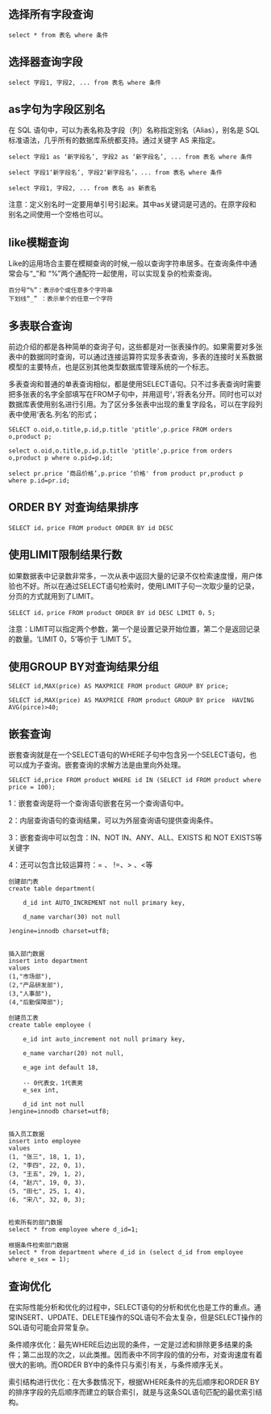 ## 选择所有字段查询
	
	select * from 表名 where 条件
	
## 选择器查询字段

	select 字段1, 字段2, ... from 表名 where 条件
	
## as字句为字段区别名

在 SQL 语句中，可以为表名称及字段（列）名称指定别名（Alias），别名是 SQL 标准语法，几乎所有的数据库系统都支持。通过关键字 AS 来指定。

	
	select 字段1 as ‘新字段名’, 字段2 as ‘新字段名’, ... from 表名 where 条件
	
	select 字段1‘新字段名’, 字段2‘新字段名’，... from 表名 where 条件
	
	select 字段1, 字段2, ... from 表名 as 新表名
	
注意：定义别名时一定要用单引号引起来。其中as关键词是可选的。在原字段和别名之间使用一个空格也可以。

## like模糊查询
	
Like的运用场合主要在模糊查询的时候,一般以查询字符串居多。在查询条件中通常会与“_”和 “%”两个通配符一起使用，可以实现复杂的检索查询。

	百分号“%”：表示0个或任意多个字符串	  
	下划线“_” ：表示单个的任意一个字符
	
## 多表联合查询

前边介绍的都是各种简单的查询子句，这些都是对一张表操作的。如果需要对多张表中的数据同时查询，可以通过连接运算符实现多表查询，多表的连接时关系数据模型的主要特点，也是区别其他类型数据库管理系统的一个标志。

多表查询和普通的单表查询相似，都是使用SELECT语句。只不过多表查询时需要把多张表的名字全部填写在FROM子句中，并用逗号‘，’将表名分开。同时也可以对数据库表使用别名进行引用。为了区分多张表中出现的重复字段名，可以在字段列表中使用‘表名.列名’的形式；


	SELECT o.oid,o.title,p.id,p.title 'ptitle',p.price FROM orders o,product p;
	
	select o.oid,o.title,p.id,p.title 'ptitle',p.price from orders o,product p where o.pid=p.id;
	
	select pr.price ‘商品价格’,p.price ‘价格' from product pr,product p where p.id=pr.id;


## ORDER BY 对查询结果排序

	SELECT id，price FROM product ORDER BY id DESC
	
	
## 使用LIMIT限制结果行数

如果数据表中记录数非常多，一次从表中返回大量的记录不仅检索速度慢，用户体验也不好。所以在通过SELECT语句检索时，使用LIMIT子句一次取少量的记录，分页的方式就用到了LIMIT。

	SELECT id，price FROM product ORDER BY id DESC LIMIT 0，5;

注意：LIMIT可以指定两个参数，第一个是设置记录开始位置，第二个是返回记录的数量。‘LIMIT 0，5’等价于 ‘LIMIT 5’。

## 使用GROUP BY对查询结果分组
	
	SELECT id,MAX(price) AS MAXPRICE FROM product GROUP BY price;
	
	SELECT id,MAX(price) AS MAXPRICE FROM product GROUP BY price  HAVING  				    		AVG(pirce)>40;


## 嵌套查询

嵌套查询就是在一个SELECT语句的WHERE子句中包含另一个SELECT语句，也可以成为子查询。嵌套查询的求解方法是由里向外处理。

	SELECT id,price FROM product WHERE id IN (SELECT id FROM product where price = 100);



1：嵌套查询是将一个查询语句嵌套在另一个查询语句中。

2：内层查询语句的查询结果，可以为外层查询语句提供查询条件。

3：嵌套查询中可以包含：IN、NOT IN、ANY、ALL、EXISTS 和 NOT EXISTS等关键字

4：还可以包含比较运算符：= 、 !=、> 、<等



	创建部门表
	create table department(
		
		d_id int AUTO_INCREMENT not null primary key,
		
		d_name varchar(30) not null

	)engine=innodb charset=utf8;

	
	插入部门数据
	insert into department
	values
	(1,"市场部"),
	(2,"产品研发部"),
	(3,"人事部"),
	(4,"后勤保障部");
	
	创建员工表
	create table employee (
		
		e_id int auto_increment not null primary key,
		
		e_name varchar(20) not null,
		
		e_age int default 18,
		
		-- 0代表女，1代表男	
		e_sex int,
		
		d_id int not null
	)engine=innodb charset=utf8;

	
	插入员工数据
	insert into employee
	values
	(1, "张三", 18, 1, 1),
	(2, "李四", 22, 0, 1),
	(3, "王五", 29, 1, 2),
	(4, "赵六", 19, 0, 3),
	(5, "田七", 25, 1, 4),
	(6, "宋八", 32, 0, 3);


	检索所有的部门数据
	select * from employee where d_id=1;
	
	根据条件检索部门数据
	select * from department where d_id in (select d_id from employee where e_sex = 1);


## 查询优化

在实际性能分析和优化的过程中，SELECT语句的分析和优化也是工作的重点。通常INSERT、UPDATE、DELETE操作的SQL语句不会太复杂，但是SELECT操作的SQL语句可能会异常复杂。

条件顺序优化：最先WHERE后边出现的条件，一定是过滤和排除更多结果的条件；第二出现的次之，以此类推。因而表中不同字段的值的分布，对查询速度有着很大的影响。而ORDER BY中的条件只与索引有关，与条件顺序无关。  

索引结构进行优化：在大多数情况下，根据WHERE条件的先后顺序和ORDER BY的排序字段的先后顺序而建立的联合索引，就是与这条SQL语句匹配的最优索引结构。
